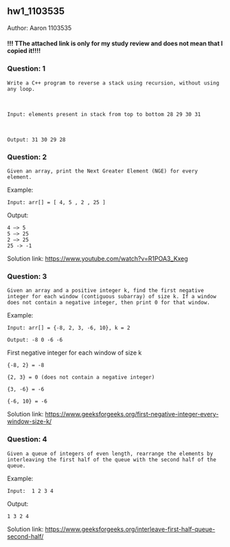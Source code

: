 ## hw1_1103535
Author: Aaron 1103535 

#### !!! TThe attached link is only for my study review and does not mean that I copied it!!!!
### Question: 1
<p>

	Write a C++ program to reverse a stack using recursion, without using any loop.
<br>

	Input: elements present in stack from top to bottom 28 29 30 31
<br>

	Output: 31 30 29 28 
</p>

### Question: 2
<P>

	Given an array, print the Next Greater Element (NGE) for every element.

Example:

	Input: arr[] = [ 4, 5 , 2 , 25 ]

Output: 

	4 –> 5
	5 –> 25
	2 –> 25  
	25 -> -1         
	
Solution link: https://www.youtube.com/watch?v=R1POA3_Kxeg
</P>


### Question: 3
<p>

	Given an array and a positive integer k, find the first negative integer for each window (contiguous subarray) of size k. If a window does not contain a negative integer, then print 0 for that window.

Example: 

	Input: arr[] = {-8, 2, 3, -6, 10}, k = 2

	Output: -8 0 -6 -6

First negative integer for each window of size k

	{-8, 2} = -8

	{2, 3} = 0 (does not contain a negative integer)

	{3, -6} = -6

	{-6, 10} = -6 

Solution link: https://www.geeksforgeeks.org/first-negative-integer-every-window-size-k/
</p>

### Question: 4
<p>

	Given a queue of integers of even length, rearrange the elements by interleaving the first half of the queue with the second half of the queue.
Example:

	Input:  1 2 3 4

Output:

	1 3 2 4

Solution link: https://www.geeksforgeeks.org/interleave-first-half-queue-second-half/
</p>